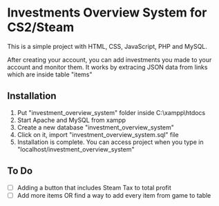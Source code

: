 # Investments Overview System for CS2/Steam

This is a simple project with HTML, CSS, JavaScript, PHP and MySQL.  

After creating your account, you can add investments you made to your account 
and monitor them. It works by extracing JSON data from links which are inside table "items"

## Installation

1. Put "investment_overview_system" folder inside C:\xampp\htdocs
2. Start Apache and MySQL from xampp
3. Create a new database "investment_overview_system"
4. Click on it, import "investment_overview_system.sql" file
5. Installation is complete. You can access project when you type in "localhost/investment_overview_system"

## To Do
- [ ] Adding a button that includes Steam Tax to total profit
- [ ] Add more items OR find a way to add every item from game to table
